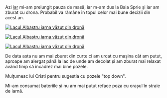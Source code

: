 Azi [iar](https://www.rusiczki.net/2018/01/13/imagini-aeriene-de-final-de-an/) mi-am prelungit pauza de masă, iar m-am dus la Baia Sprie și iar am zburat cu drona. Probabil va rămâne în topul celor mai bune decizii din acest an.

[![Lacul Albastru iarna văzut din dronă](https://content.rusiczki.net/2018/01/lacul-albastru-iarna-din-drona-1-1000x750.jpg)](https://content.rusiczki.net/2018/01/lacul-albastru-iarna-din-drona-1.jpg)

[![Lacul Albastru iarna văzut din dronă](https://content.rusiczki.net/2018/01/lacul-albastru-iarna-din-drona-2-1000x750.jpg)](https://content.rusiczki.net/2018/01/lacul-albastru-iarna-din-drona-2.jpg)

[![Lacul Albastru iarna văzut din dronă](https://content.rusiczki.net/2018/01/lacul-albastru-iarna-din-drona-3-1000x750.jpg)](https://content.rusiczki.net/2018/01/lacul-albastru-iarna-din-drona-3.jpg)

De data asta nu am mai zburat din curte ci am urcat cu mașina cât am putut, aproape am alergat până la lac de unde am decolat și am zburat mai relaxat având timp să încadrez mai bine pozele.

Mulțumesc lui Cristi pentru sugestia cu pozele "top down".

Mi-am consumat bateriile și nu am mai putut reface poza cu orașul în straie de iarnă.
